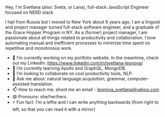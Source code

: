 Hey, I'm Svetlana (also: Sveta, or Lana), full-stack JavaScript Engineer focused on NERD stack





[](https://commons.wikimedia.org/wiki/File:React-icon.svg)


I hail from Russia but I moved to New York about 6 years ago.
I am a  linguist and project manager turned full-stack software engineer, and a graduate of the Grace Hopper Program in NY.
As a (former) project manager, I am passionate about all things related to productivity and collaboration.
I love automating manual and inefficient processes to minimize time spent on repetitive and monotonous work.

- 🔭 I’m currently working on my portfolio website.
In the meantime, check out my LinkedIn: https://www.linkedin.com/in/svetlana-leonova/
- 🌱 I’m currently learning Apollo and GraphQL, MongoDB.
- 👯 I’m looking to collaborate on cool productivity tools, NLP.
- 💬 Ask me about: natural language acquisition, grammar, computer-assisted translation.
- 📫 How to reach me: shoot me an email - leonova_svetlana@yahoo.com
- 😄 Pronouns: she/her/hers
- ⚡ Fun fact: I'm a leftie and I can write anything backwards (from right to left, so that you can read it with a mirror)
